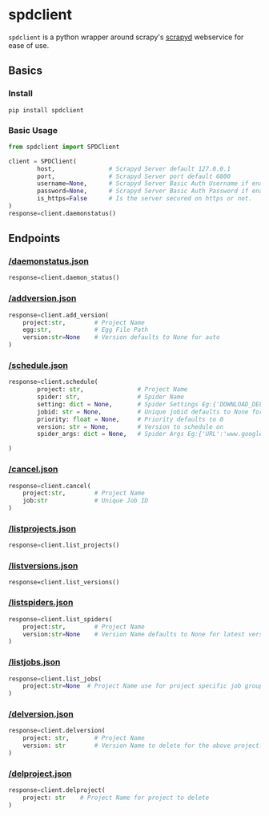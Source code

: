 # spdclient

`spdclient` is a python wrapper around scrapy's [scrapyd](https://github.com/scrapy/scrapyd) webservice for ease of use.

## Basics

### Install

```
pip install spdclient
```

### Basic Usage
```python
from spdclient import SPDClient

client = SPDClient(
        host,               # Scrapyd Server default 127.0.0.1
        port,               # Scrapyd Server port default 6800
        username=None,      # Scrapyd Server Basic Auth Username if enabled
        password=None,      # Scrapyd Server Basic Auth Password if enabled
        is_https=False      # Is the server secured on https or not.
)
response=client.daemonstatus()
```

## Endpoints

### [/daemonstatus.json](https://scrapyd.readthedocs.io/en/stable/api.html#daemonstatus-json)
```python
response=client.daemon_status()
```

### [/addversion.json](https://scrapyd.readthedocs.io/en/stable/api.html#addversion-json)
```python
response=client.add_version(
    project:str,        # Project Name
    egg:str,            # Egg File Path
    version:str=None    # Version defaults to None for auto
)
```

### [/schedule.json](https://scrapyd.readthedocs.io/en/stable/api.html#schedule-json)
```python
response=client.schedule(
        project: str,               # Project Name
        spider: str,                # Spider Name
        setting: dict = None,       # Spider Settings Eg:{'DOWNLOAD_DELAY':10}
        jobid: str = None,          # Unique jobid defaults to None for auto UUID4
        priority: float = None,     # Priority defaults to 0
        version: str = None,        # Version to schedule on
        spider_args: dict = None,   # Spider Args Eg:{'URL':'www.google.com'}

)
```
### [/cancel.json](https://scrapyd.readthedocs.io/en/stable/api.html#cancel-json)
```python
response=client.cancel(
    project:str,        # Project Name
    job:str             # Unique Job ID
)
```
### [/listprojects.json](https://scrapyd.readthedocs.io/en/stable/api.html#listprojects-json)
```python
response=client.list_projects()
```
### [/listversions.json](https://scrapyd.readthedocs.io/en/stable/api.html#listversions-json)
```
response=client.list_versions()
```
### [/listspiders.json](https://scrapyd.readthedocs.io/en/stable/api.html#listspiders-json)
```python
response=client.list_spiders(
    project:str,        # Project Name
    version:str=None    # Version Name defaults to None for latest version
)
```
### [/listjobs.json](https://scrapyd.readthedocs.io/en/stable/api.html#listjobs-json)
```python
response=client.list_jobs(
    project:str=None  # Project Name use for project specific job group
)
```
### [/delversion.json](https://scrapyd.readthedocs.io/en/stable/api.html#delversion-json)
```python
response=client.delversion(
    project: str,       # Project Name 
    version: str        # Version Name to delete for the above project.
)
```
### [/delproject.json](https://scrapyd.readthedocs.io/en/stable/api.html#delproject-json)
```python
response=client.delproject(
    project: str    # Project Name for project to delete
)
```
